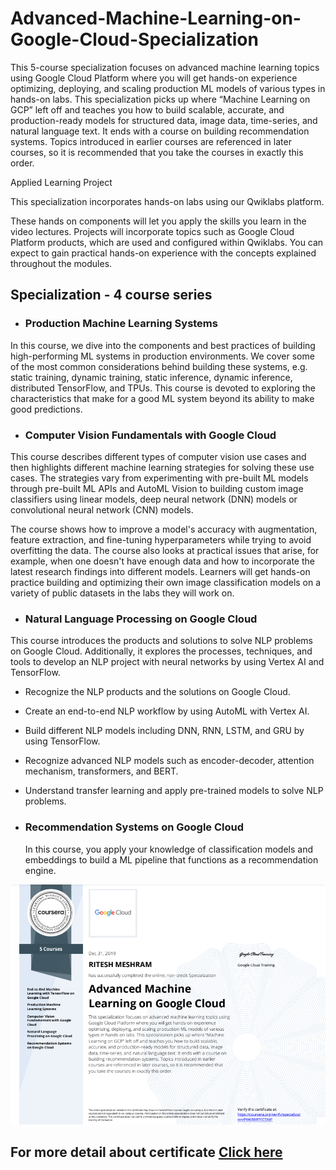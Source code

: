 # Advanced-Machine-Learning-on-Google-Cloud-Specialization

This 5-course specialization focuses on advanced machine learning topics using Google Cloud Platform where you will get hands-on experience optimizing, deploying, and scaling production ML models of various types in hands-on labs. This specialization picks up where “Machine Learning on GCP” left off and teaches you how to build scalable, accurate, and production-ready models for structured data, image data, time-series, and natural language text. It ends with a course on building recommendation systems. Topics introduced in earlier courses are referenced in later courses, so it is recommended that you take the courses in exactly this order.

Applied Learning Project

This specialization incorporates hands-on labs using our Qwiklabs platform.

These hands on components will let you apply the skills you learn in the video lectures. Projects will incorporate topics such as Google Cloud Platform products, which are used and configured within Qwiklabs. You can expect to gain practical hands-on experience with the concepts explained throughout the modules.

## Specialization - 4 course series

- ### Production Machine Learning Systems
In this course, we dive into the components and best practices of building high-performing ML systems in production environments. 
We cover some of the most common considerations behind building these systems, e.g. static training, dynamic training, static inference, dynamic inference, distributed TensorFlow, and TPUs. 
This course is devoted to exploring the characteristics that make for a good ML system beyond its ability to make good predictions.

- ### Computer Vision Fundamentals with Google Cloud
This course describes different types of computer vision use cases and then highlights different machine learning strategies for solving these use cases. The strategies vary from experimenting with pre-built ML models through pre-built ML APIs and AutoML Vision to building custom image classifiers using linear models, deep neural network (DNN) models or convolutional neural network (CNN) models. 

The course shows how to improve a model's accuracy with augmentation, feature extraction, and fine-tuning hyperparameters while trying to avoid overfitting the data. 
The course also looks at practical issues that arise, for example, when one doesn't have enough data and how to incorporate the latest research findings into different models.
Learners will get hands-on practice building and optimizing their own image classification models on a variety of public datasets in the labs they will work on.

- ### Natural Language Processing on Google Cloud
This course introduces the products and solutions to solve NLP problems on Google Cloud. Additionally, it explores the processes, techniques, and tools to develop an NLP project with neural networks by using Vertex AI and TensorFlow.

  - Recognize the NLP products and the solutions on Google Cloud.
  - Create an end-to-end NLP workflow by using AutoML with Vertex AI.
  - Build different NLP models including DNN, RNN, LSTM, and GRU by using TensorFlow.
  - Recognize advanced NLP models such as encoder-decoder, attention mechanism, transformers, and BERT.
  - Understand transfer learning and apply pre-trained models to solve NLP problems.

  
- ### Recommendation Systems on Google Cloud
  In this course, you apply your knowledge of classification models and embeddings to build a ML pipeline that functions as a recommendation engine.


<p align="center"><img src="https://github.com/RIT-MESH/Advanced-Machine-Learning-on-Google-Cloud-Specialization/blob/main/Advanve%20machine%20learning%20google%20certificate.png?raw=true"alt="Sublime's custom image"/>
 </p>

  ## For more detail about certificate [Click here](https://www.coursera.org/account/accomplishments/specialization/PW6B8R7ECDMF) 

